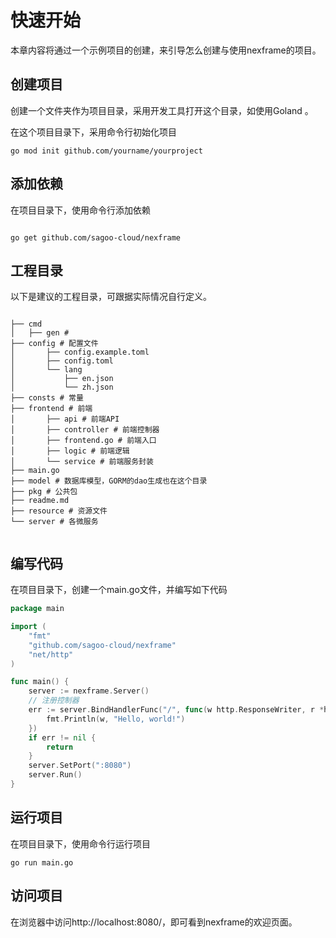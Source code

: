 # 快速开始

本章内容将通过一个示例项目的创建，来引导怎么创建与使用nexframe的项目。

## 创建项目

创建一个文件夹作为项目目录，采用开发工具打开这个目录，如使用Goland 。

在这个项目目录下，采用命令行初始化项目

```azure
go mod init github.com/yourname/yourproject

```

## 添加依赖

在项目目录下，使用命令行添加依赖

```azure

go get github.com/sagoo-cloud/nexframe

```
## 工程目录

以下是建议的工程目录，可跟据实际情况自行定义。

```shell

├── cmd
│   ├── gen # 
├── config # 配置文件
│       ├── config.example.toml
│       ├── config.toml
│       └── lang
│           ├── en.json
│           └── zh.json
├── consts # 常量
├── frontend # 前端
│       ├── api # 前端API
│       ├── controller # 前端控制器
│       ├── frontend.go # 前端入口
│       ├── logic # 前端逻辑
│       └── service # 前端服务封装
├── main.go
├── model # 数据库模型，GORM的dao生成也在这个目录
├── pkg # 公共包
├── readme.md
├── resource # 资源文件
└── server # 各微服务


```

## 编写代码
在项目目录下，创建一个main.go文件，并编写如下代码

```go
package main

import (
	"fmt"
	"github.com/sagoo-cloud/nexframe"
	"net/http"
)

func main() {
	server := nexframe.Server()
	// 注册控制器
	err := server.BindHandlerFunc("/", func(w http.ResponseWriter, r *http.Request) {
		fmt.Println(w, "Hello, world!")
	})
	if err != nil {
		return
	}
	server.SetPort(":8080")
	server.Run()
}

```

## 运行项目
在项目目录下，使用命令行运行项目
```azure
go run main.go

```
## 访问项目
在浏览器中访问http://localhost:8080/，即可看到nexframe的欢迎页面。

